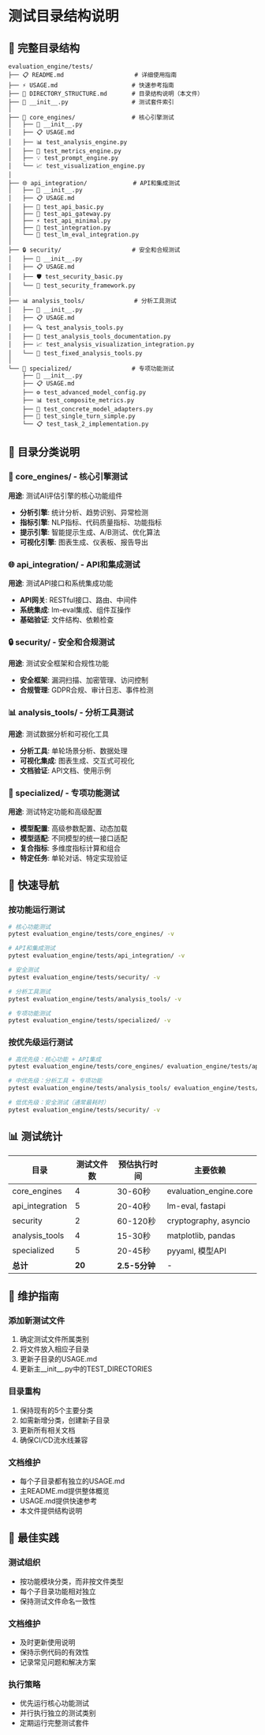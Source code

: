 # 测试目录结构说明

## 📁 完整目录结构

```
evaluation_engine/tests/
├── 📋 README.md                    # 详细使用指南
├── ⚡ USAGE.md                     # 快速参考指南  
├── 📂 DIRECTORY_STRUCTURE.md       # 目录结构说明（本文件）
├── 🐍 __init__.py                  # 测试套件索引
│
├── 🔧 core_engines/                # 核心引擎测试
│   ├── 🐍 __init__.py
│   ├── 📋 USAGE.md
│   ├── 📊 test_analysis_engine.py
│   ├── 📏 test_metrics_engine.py
│   ├── 💡 test_prompt_engine.py
│   └── 📈 test_visualization_engine.py
│
├── 🌐 api_integration/             # API和集成测试
│   ├── 🐍 __init__.py
│   ├── 📋 USAGE.md
│   ├── 🔗 test_api_basic.py
│   ├── 🚪 test_api_gateway.py
│   ├── ⚡ test_api_minimal.py
│   ├── 🔄 test_integration.py
│   └── 🔗 test_lm_eval_integration.py
│
├── 🔒 security/                    # 安全和合规测试
│   ├── 🐍 __init__.py
│   ├── 📋 USAGE.md
│   ├── 🛡️ test_security_basic.py
│   └── 🔐 test_security_framework.py
│
├── 📊 analysis_tools/              # 分析工具测试
│   ├── 🐍 __init__.py
│   ├── 📋 USAGE.md
│   ├── 🔍 test_analysis_tools.py
│   ├── 📝 test_analysis_tools_documentation.py
│   ├── 📈 test_analysis_visualization_integration.py
│   └── 🔧 test_fixed_analysis_tools.py
│
└── 🎯 specialized/                 # 专项功能测试
    ├── 🐍 __init__.py
    ├── 📋 USAGE.md
    ├── ⚙️ test_advanced_model_config.py
    ├── 📊 test_composite_metrics.py
    ├── 🔌 test_concrete_model_adapters.py
    ├── 💬 test_single_turn_simple.py
    └── 📋 test_task_2_implementation.py
```

## 📂 目录分类说明

### 🔧 core_engines/ - 核心引擎测试
**用途**: 测试AI评估引擎的核心功能组件
- **分析引擎**: 统计分析、趋势识别、异常检测
- **指标引擎**: NLP指标、代码质量指标、功能指标
- **提示引擎**: 智能提示生成、A/B测试、优化算法
- **可视化引擎**: 图表生成、仪表板、报告导出

### 🌐 api_integration/ - API和集成测试
**用途**: 测试API接口和系统集成功能
- **API网关**: RESTful接口、路由、中间件
- **系统集成**: lm-eval集成、组件互操作
- **基础验证**: 文件结构、依赖检查

### 🔒 security/ - 安全和合规测试
**用途**: 测试安全框架和合规性功能
- **安全框架**: 漏洞扫描、加密管理、访问控制
- **合规管理**: GDPR合规、审计日志、事件检测

### 📊 analysis_tools/ - 分析工具测试
**用途**: 测试数据分析和可视化工具
- **分析工具**: 单轮场景分析、数据处理
- **可视化集成**: 图表生成、交互式可视化
- **文档验证**: API文档、使用示例

### 🎯 specialized/ - 专项功能测试
**用途**: 测试特定功能和高级配置
- **模型配置**: 高级参数配置、动态加载
- **模型适配**: 不同模型的统一接口适配
- **复合指标**: 多维度指标计算和组合
- **特定任务**: 单轮对话、特定实现验证

## 🚀 快速导航

### 按功能运行测试
```bash
# 核心功能测试
pytest evaluation_engine/tests/core_engines/ -v

# API和集成测试
pytest evaluation_engine/tests/api_integration/ -v

# 安全测试
pytest evaluation_engine/tests/security/ -v

# 分析工具测试
pytest evaluation_engine/tests/analysis_tools/ -v

# 专项功能测试
pytest evaluation_engine/tests/specialized/ -v
```

### 按优先级运行测试
```bash
# 高优先级：核心功能 + API集成
pytest evaluation_engine/tests/core_engines/ evaluation_engine/tests/api_integration/ -v

# 中优先级：分析工具 + 专项功能
pytest evaluation_engine/tests/analysis_tools/ evaluation_engine/tests/specialized/ -v

# 低优先级：安全测试（通常最耗时）
pytest evaluation_engine/tests/security/ -v
```

## 📊 测试统计

| 目录 | 测试文件数 | 预估执行时间 | 主要依赖 |
|------|-----------|-------------|----------|
| core_engines | 4 | 30-60秒 | evaluation_engine.core |
| api_integration | 5 | 20-40秒 | lm-eval, fastapi |
| security | 2 | 60-120秒 | cryptography, asyncio |
| analysis_tools | 4 | 15-30秒 | matplotlib, pandas |
| specialized | 5 | 20-45秒 | pyyaml, 模型API |
| **总计** | **20** | **2.5-5分钟** | - |

## 🔧 维护指南

### 添加新测试文件
1. 确定测试文件所属类别
2. 将文件放入相应子目录
3. 更新子目录的USAGE.md
4. 更新主__init__.py中的TEST_DIRECTORIES

### 目录重构
1. 保持现有的5个主要分类
2. 如需新增分类，创建新子目录
3. 更新所有相关文档
4. 确保CI/CD流水线兼容

### 文档维护
- 每个子目录都有独立的USAGE.md
- 主README.md提供整体概览
- USAGE.md提供快速参考
- 本文件提供结构说明

## 🎯 最佳实践

### 测试组织
- 按功能模块分类，而非按文件类型
- 每个子目录功能相对独立
- 保持测试文件命名一致性

### 文档维护
- 及时更新使用说明
- 保持示例代码的有效性
- 记录常见问题和解决方案

### 执行策略
- 优先运行核心功能测试
- 并行执行独立的测试类别
- 定期运行完整测试套件